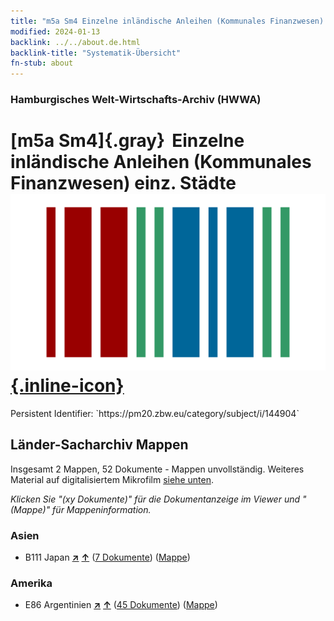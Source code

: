 ```yaml
---
title: "m5a Sm4 Einzelne inländische Anleihen (Kommunales Finanzwesen) einz. Städte"
modified: 2024-01-13
backlink: ../../about.de.html
backlink-title: "Systematik-Übersicht"
fn-stub: about
---
```


### Hamburgisches Welt-Wirtschafts-Archiv (HWWA)

# [m5a Sm4]{.gray}&#8201; Einzelne inländische Anleihen (Kommunales Finanzwesen) einz. Städte &#160; [![Wikidata](/images/Wikidata-logo.svg "Wikidata"){.inline-icon}](http://www.wikidata.org/entity/Q104700335)

<div class="hint">Persistent Identifier: `https://pm20.zbw.eu/category/subject/i/144904`</div>







## Länder-Sacharchiv Mappen






Insgesamt 2 Mappen, 52 Dokumente - Mappen unvollständig. Weiteres Material auf digitalisiertem Mikrofilm [siehe unten](#filmsections).

_Klicken Sie "(xy Dokumente)" für die Dokumentanzeige im Viewer und "(Mappe)" für Mappeninformation._




### Asien

- B111 Japan [**&nearr;**](../../../geo/i/141272/about.de.html "Japan (alle Mappen)") [**&uarr;**](../../../geo/about.de.html#B111 "Ländersystematik") (<a href="https://pm20.zbw.eu/iiifview/folder/sh/141272,144904" title="über: Japan : Einzelne inländische Anleihen (Kommunales Finanzwesen) einz. Städte" target="_blank">7 Dokumente</a>) ([Mappe](../../../../folder/sh/1412xx/141272/1449xx/144904/about.de.html))

### Amerika

- E86 Argentinien [**&nearr;**](../../../geo/i/141692/about.de.html "Argentinien (alle Mappen)") [**&uarr;**](../../../geo/about.de.html#E86 "Ländersystematik") (<a href="https://pm20.zbw.eu/iiifview/folder/sh/141692,144904" title="über: Argentinien : Einzelne inländische Anleihen (Kommunales Finanzwesen) einz. Städte" target="_blank">45 Dokumente</a>) ([Mappe](../../../../folder/sh/1416xx/141692/1449xx/144904/about.de.html))



<a id="filmsections" />













